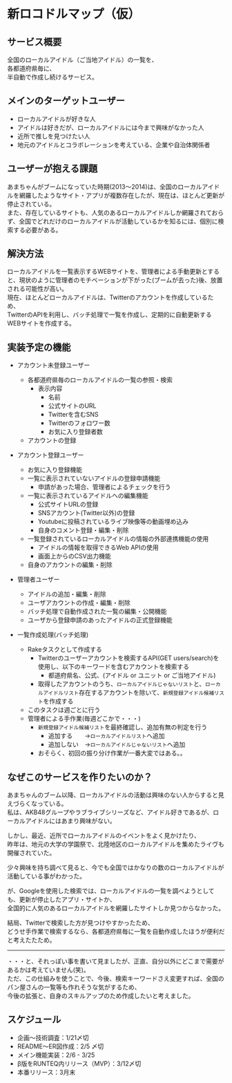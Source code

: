 # 新ロコドルマップ（仮）

## サービス概要

全国のローカルアイドル（ご当地アイドル）の一覧を、  
各都道府県毎に、  
半自動で作成し続けるサービス。  

## メインのターゲットユーザー

- ローカルアイドルが好きな人
- アイドルは好きだが、ローカルアイドルには今まで興味がなかった人
- 近所で推しを見つけたい人
- 地元のアイドルとコラボレーションを考えている、企業や自治体関係者

## ユーザーが抱える課題

あまちゃんがブームになっていた時期(2013～2014)は、全国のローカルアイドルを網羅したようなサイト・アプリが複数存在したが、現在は、ほとんど更新が停止されている。  
また、存在しているサイトも、人気のあるローカルアイドルしか網羅されておらず、全国でどれだけのローカルアイドルが活動しているかを知るには、個別に検索する必要がある。  

## 解決方法

ローカルアイドルを一覧表示するWEBサイトを、管理者による手動更新とすると、現状のように管理者のモチベーションが下がった(ブームが去った)後、放置される可能性が高い。  
現在、ほとんどローカルアイドルは、Twitterのアカウントを作成しているため、  
TwitterのAPIを利用し、バッチ処理で一覧を作成し、定期的に自動更新するWEBサイトを作成する。

## 実装予定の機能

- アカウント未登録ユーザー
  - 各都道府県毎のローカルアイドルの一覧の参照・検索
    - 表示内容
      - 名前
      - 公式サイトのURL
      - Twitterを含むSNS
      - Twitterのフォロワー数
      - お気に入り登録者数
  - アカウントの登録

- アカウント登録ユーザー
  - お気に入り登録機能
  - 一覧に表示されていないアイドルの登録申請機能
    - 申請があった場合、管理者によるチェックを行う
  - 一覧に表示されているアイドルへの編集機能
    - 公式サイトURLの登録
    - SNSアカウント(Twitter以外)の登録
    - Youtubeに投稿されているライブ映像等の動画埋め込み
    - 自身のコメント登録・編集・削除
  - 一覧登録されているローカルアイドルの情報の外部連携機能の使用
    - アイドルの情報を取得できるWeb APIの使用
    - 画面上からのCSV出力機能
  - 自身のアカウントの編集・削除

- 管理者ユーザー
  - アイドルの追加・編集・削除
  - ユーザアカウントの作成・編集・削除
  - バッチ処理で自動作成された一覧の編集・公開機能
  - ユーザから登録申請のあったアイドルの正式登録機能

- 一覧作成処理(バッチ処理)
  - Rakeタスクとして作成する
    - Twitterのユーザーアカウントを検索するAPI(GET users/search)を使用し、以下のキーワードを含むアカウントを検索する
      - 都道府県名、公式、(アイドル or ユニット or ご当地アイドル)
    - 取得したアカウントのうち、`ローカルアイドルじゃないリスト`と、`ローカルアイドルリスト`存在するアカウントを除いて、`新規登録アイドル候補リスト`を作成する
  - このタスクは週ごとに行う
  - 管理者による手作業(毎週どこかで・・・)
    - `新規登録アイドル候補リスト`を最終確認し、追加有無の判定を行う
      - 追加する　　→`ローカルアイドルリスト`へ追加
      - 追加しない　→`ローカルアイドルじゃないリスト`へ追加
    - おそらく、初回の振り分け作業が一番大変ではある。。

## なぜこのサービスを作りたいのか？

あまちゃんのブーム以降、ローカルアイドルの活動は興味のない人からすると見えづらくなっている。  
私は、AKB48グループやラブライブシリーズなど、アイドル好きであるが、ローカルアイドルにはあまり興味がない。  

しかし、最近、近所でローカルアイドルのイベントをよく見かけたり、  
昨年は、地元の大学の学園祭で、北陸地区のローカルアイドルを集めたライヴも開催されていた。  

少々興味を持ち調べて見ると、今でも全国ではかなりの数のローカルアイドルが活動している事がわかった。  

が、Googleを使用した検索では、ローカルアイドルの一覧を調べようとしても、更新が停止したアプリ・サイトか、  
全国的に人気のあるローカルアイドルを網羅したサイトしか見つからなかった。  

結局、Twitterで検索した方が見つけやすかったため、  
どうせ手作業で検索するなら、各都道府県毎に一覧を自動作成したほうが便利だと考えたたため。  

---

・・・と、それっぽい事を書いて見ましたが、正直、自分以外にどこまで需要があるかは考えていません(笑)。  
ただ、この仕組みを使うことで、今後、検索キーワードさえ変更すれば、全国のパン屋さんの一覧等も作れそうな気がするため、  
今後の拡張と、自身のスキルアップのため作成したいと考えました。

## スケジュール

- 企画〜技術調査：1/21〆切
- README〜ER図作成：2/5 〆切
- メイン機能実装：2/6 - 3/25
- β版をRUNTEQ内リリース（MVP）：3/12〆切
- 本番リリース：3月末
